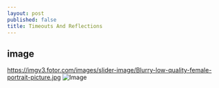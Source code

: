 ```yaml
---
layout: post
published: false
title: Timeouts And Reflections
---
```

## image

https://imgv3.fotor.com/images/slider-image/Blurry-low-quality-female-portrait-picture.jpg
![Image](https://imgv3.fotor.com/images/slider-image/Blurry-low-quality-female-portrait-picture.jpg)
